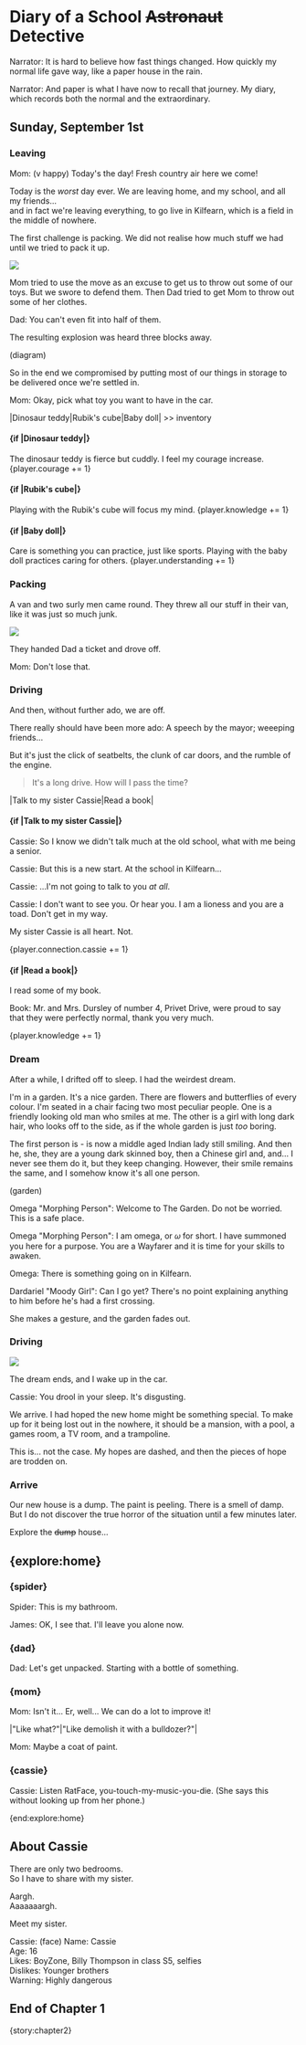 
# Diary of a School ~~Astronaut~~ Detective

Narrator: It is hard to believe how fast things changed. How quickly my normal life gave way, like a paper house in the rain.

Narrator: And paper is what I have now to recall that journey. My diary, which records both the normal and the extraordinary.

## Sunday, September 1st

### Leaving

Mom: (v happy) Today's the day! Fresh country air here we come!

Today is the *worst* day ever. We are leaving home, and my school, and all my friends...      
and in fact we're leaving everything, to go live in Kilfearn, which is a field in the middle of nowhere.

The first challenge is packing. We did not realise how much stuff we had until we tried to pack it up. 

![](/img/src/scene/tons-of-junk.jpg)

Mom tried to use the move as an excuse to get us to throw out some of our toys. But we swore to defend them. Then Dad tried to get Mom to throw out some of her clothes. 

Dad: You can't even fit into half of them. 

The resulting explosion was heard three blocks away. 

(diagram)

So in the end we compromised by putting most of our things in storage to be delivered once we're settled in. 

Mom: Okay, pick what toy you want to have in the car.

|Dinosaur teddy|Rubik's cube|Baby doll| >> inventory

#### {if |Dinosaur teddy|}
The dinosaur teddy is fierce but cuddly. I feel my courage increase. {player.courage += 1}

#### {if |Rubik's cube|}
Playing with the Rubik's cube will focus my mind. {player.knowledge += 1}

#### {if |Baby doll|}
Care is something you can practice, just like sports. Playing with the baby doll practices caring for others. {player.understanding += 1}


### Packing

A van and two surly men came round. They threw all our stuff in their van, like it was just so much junk. 

![](/img/src/scene/load-truck.jpg)

They handed Dad a ticket and drove off.

Mom: Don't lose that. 

### Driving

And then, without further ado, we are off. 

There really should have been more ado: A speech by the mayor; weeeping friends... 

But it's just the click of seatbelts, the clunk of car doors, and the rumble of the engine. 

> It's a long drive. How will I pass the time?

|Talk to my sister Cassie|Read a book|

#### {if |Talk to my sister Cassie|}

Cassie: So I know we didn't talk much at the old school, what with me being a senior.

Cassie: But this is a new start. At the school in Kilfearn...

Cassie: ...I'm not going to talk to you *at all*. 

Cassie: I don't want to see you. Or hear you. I am a lioness and you are a toad. Don't get in my way.

My sister Cassie is all heart. Not.

{player.connection.cassie += 1}

#### {if |Read a book|}

I read some of my book. 

Book: Mr. and Mrs. Dursley of number 4, Privet Drive, were proud to say that they were perfectly normal, thank you very much.

{player.knowledge += 1}

### Dream

After a while, I drifted off to sleep. I had the weirdest dream.

I'm in a garden. It's a nice garden. There are flowers and butterflies of every colour. I'm seated in a chair facing two most peculiar people. One is a friendly looking old man who smiles at me. The other is a girl with long dark hair, who looks off to the side, as if the whole garden is just *too* boring. 

The first person is - is now a middle aged Indian lady still smiling. And then he, she, they are a young dark skinned boy, then a Chinese girl and, and... I never see them do it, but they keep changing. However, their smile remains the same, and I somehow know it's all one person.

(garden)

Omega "Morphing Person": Welcome to The Garden. Do not be worried. This is a safe place.

Omega "Morphing Person": I am omega, or 𝜔 for short. I have summoned you here for a purpose. You are a Wayfarer and it is time for your skills to awaken.

Omega: There is something going on in Kilfearn. 

Dardariel "Moody Girl": Can I go yet? There's no point explaining anything to him before he's had a first crossing.

She makes a gesture, and the garden fades out.

### Driving

![](/img/src/bg/car.png)

The dream ends, and I wake up in the car.

Cassie: You drool in your sleep. It's disgusting.

We arrive. I had hoped the new home might be something special. To make up for it being lost out in the nowhere, it should be a mansion, 
with a pool, a games room, a TV room, and a trampoline. 

This is... not the case. My hopes are dashed, and then the pieces of hope are trodden on.

### Arrive

Our new house is a dump. The paint is peeling. There is a smell of damp. But I do not discover the true horror of the situation until a few minutes later.

Explore the ~~dump~~ house...

## {explore:home}

### {spider}

Spider: This is my bathroom.

James: OK, I see that. I'll leave you alone now.

### {dad}

Dad: Let's get unpacked. Starting with a bottle of something.

### {mom}

Mom: Isn't it... Er, well... We can do a lot to improve it!

|"Like what?"|"Like demolish it with a bulldozer?"|

Mom: Maybe a coat of paint.

### {cassie}

Cassie: Listen RatFace, you-touch-my-music-you-die. (She says this without looking up from her phone.)

{end:explore:home}

## About Cassie

There are only two bedrooms.    
So I have to share with my sister.    

Aargh.    
Aaaaaaargh.   

Meet my sister.

Cassie: (face) Name: Cassie<br/>Age:	16<br/>Likes:	BoyZone, Billy Thompson in class S5, selfies<br/>Dislikes:	Younger brothers<br/>Warning:	Highly dangerous

## End of Chapter 1

{story:chapter2}
